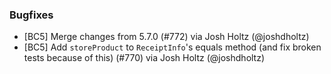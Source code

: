 ### Bugfixes
* [BC5] Merge changes from 5.7.0 (#772) via Josh Holtz (@joshdholtz)
* [BC5]  Add `storeProduct` to `ReceiptInfo`'s equals method (and fix broken tests because of this) (#770) via Josh Holtz (@joshdholtz)
